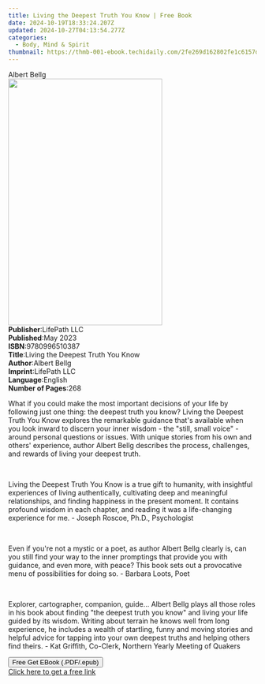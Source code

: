 ```yaml
---
title: Living the Deepest Truth You Know | Free Book
date: 2024-10-19T18:33:24.207Z
updated: 2024-10-27T04:13:54.277Z
categories:
  - Body, Mind & Spirit
thumbnail: https://thmb-001-ebook.techidaily.com/2fe269d162802fe1c6157da5a70f1afa5447a1e4229738497b74d6620c517d90.jpg
---
```

<main id="book-container">
  <div class="flex flex-col">
    <div class="book-brief flex-1 py-6 px-4 sm:p-6 md:py-10 md:px-8">
      <!-- brief-->
      <div class="book-brief-main">Albert Bellg</div>
    </div>
    <div
      class="book-meta-info flex-1 grid gap-4 col-start-1 col-end-3 row-start-1 sm:mb-6 sm:grid-cols-4 lg:gap-6 lg:col-start-2 lg:row-end-6 lg:row-span-6 lg:mb-0"
    >
      <div
        class="book-meta-info-left place-content-center mt-4 p-4 text-sm leading-6 col-start-2 col-span-2 dark:text-slate-400"
      >
        <img
          class="w-full h-500 object-cover rounded-lg sm:h-255 sm:col-span-2 lg:col-span-full"
          src="https://img-001-ebook.techidaily.com/459ddb57fde91878a5afe2baf8d47e34db5e9c472e45e6ab064fb6a73d20a4cc.jpg"
          alt=""
          width="312"
          height="500"
        />
      </div>
      <div
        class="book-meta-info-right mt-2 col-start-1 row-start-2 col-span-3 self-center"
      >
        <!-- meta data  -->
        <div class="flex flex-col px-4 md:px-8">
          <div class="flex-1">
            <strong>Publisher</strong>:<span class="px-2">LifePath LLC</span>
          </div>
          <div class="flex-1">
            <strong>Published</strong>:<span class="px-2">May 2023</span>
          </div>
          <div class="flex-1">
            <strong>ISBN</strong>:<span class="px-2">9780996510387</span>
          </div>
          <div class="flex-1">
            <strong>Title</strong>:<span class="px-2"
              >Living the Deepest Truth You Know</span
            >
          </div>
          <div class="flex-1">
            <strong>Author</strong>:<span class="px-2">Albert Bellg</span>
          </div>
          <div class="flex-1">
            <strong>Imprint</strong>:<span class="px-2">LifePath LLC</span>
          </div>
          <div class="flex-1">
            <strong>Language</strong>:<span class="px-2">English</span>
          </div>
          <div class="flex-1">
            <strong>Number of Pages</strong>:<span class="px-2">268</span>
          </div>
        </div>
      </div>
    </div>
    <div class="book-description flex-1 py-6 px-4 sm:p-6 md:py-10 md:px-8">
      <div class="book-description-main">
        <div accordion-content="" id="description">
          <p>
            What if you could make the most important decisions of your life by
            following just one thing: the deepest truth you know? Living the
            Deepest Truth You Know explores the remarkable guidance that's
            available when you look inward to discern your inner wisdom - the
            "still, small voice" - around personal questions or issues. With
            unique stories from his own and others' experience, author Albert
            Bellg describes the process, challenges, and rewards of living your
            deepest truth.
          </p>
          <p><br /></p>
          <p>
            Living the Deepest Truth You Know is a true gift to humanity, with
            insightful experiences of living authentically, cultivating deep and
            meaningful relationships, and finding happiness in the present
            moment. It contains profound wisdom in each chapter, and reading it
            was a life-changing experience for me. - Joseph Roscoe, Ph.D.,
            Psychologist
          </p>
          <p><br /></p>
          <p>
            Even if you're not a mystic or a poet, as author Albert Bellg
            clearly is, can you still find your way to the inner promptings that
            provide you with guidance, and even more, with peace? This book sets
            out a provocative menu of possibilities for doing so. - Barbara
            Loots, Poet
          </p>
          <p><br /></p>
          <p>
            Explorer, cartographer, companion, guide... Albert Bellg plays all
            those roles in his book about finding "the deepest truth you know"
            and living your life guided by its wisdom. Writing about terrain he
            knows well from long experience, he includes a wealth of startling,
            funny and moving stories and helpful advice for tapping into your
            own deepest truths and helping others find theirs. - Kat Griffith,
            Co-Clerk, Northern Yearly Meeting of Quakers
          </p>
        </div>
        <div class="accordion-fader"></div>
      </div>
    </div>
    <div class="book-excerpts flex-1 py-6 px-4 sm:p-6 md:py-10 md:px-8"></div>
    <div
      class="book-about-author flex-1 py-6 px-4 sm:p-6 md:py-10 md:px-8"
    ></div>
    <div class="book-free-get flex-1 py-6 px-4 sm:p-6 md:py-10 md:px-8">
      <button
        id="btn-free-get"
        class="bg-blue-500 hover:bg-blue-700 text-white font-bold py-2 px-4 rounded"
      >
        Free Get EBook (.PDF/.epub)
      </button>
      <div id="countdown-display" class="px-2 text-lg mt-2"></div>
      <a
        id="free-link"
        class="hidden bg-blue-500 hover:bg-blue-700 text-white font-bold py-2 px-4 rounded"
        href="https://www.ebooks.com/en-us/book/210847543/living-the-deepest-truth-you-know/albert-bellg/"
        target="_blank"
        >Click here to get a free link</a
      >
    </div>
    <script>
      let countdownTime = 0;
      let countdownInterval = null;
      document
        .getElementById('btn-free-get')
        .addEventListener('click', startCountdown);
      function startCountdown() {
        countdownTime = new Date().getTime() + 60000 * 3;
        countdownInterval = setInterval(updateCountdown, 1000);
        document.getElementById('btn-free-get').disabled = true;
        document
          .getElementById('btn-free-get')
          .classList.add('bg-gray-500', 'cursor-not-allowed');
      }
      function updateCountdown() {
        let currentTime = new Date().getTime();
        let timeLeft = countdownTime - currentTime;
        let secondsLeft = Math.floor(timeLeft / 1000);
        document.getElementById('countdown-display').innerHTML =
          `Remaining time: ${secondsLeft} seconds.`;
        if (secondsLeft <= 0) {
          clearInterval(countdownInterval);
          document.getElementById('btn-free-get').classList.add('hidden');
          document.getElementById('free-link').classList.remove('hidden');
          document.getElementById('countdown-display').innerHTML = '';
        }
      }
    </script>
  </div>
</main>

<ins class="adsbygoogle"
      style="display:block"
      data-ad-client="ca-pub-7571918770474297"
      data-ad-slot="8358498916"
      data-ad-format="auto"
      data-full-width-responsive="true"></ins>
    